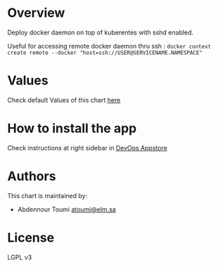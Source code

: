 # Overview
Deploy docker daemon on top of kuberentes with sshd enabled.

Useful for accessing remote docker daemon thru ssh : `docker context create remote --docker "host=ssh://USER@SERVICENAME.NAMESPACE"`


# Values

Check default Values of this chart [here]( 
https://bitbucket.elm.sa/projects/SCL/repos/helm-chart-docker-daemon-sshd/browse/docker-daemon-sshd/values.yaml)

# How to install the app 

Check instructions at right sidebar in [DevOps Appstore](https://appstore.devops.elm.sa/charts/elm/docker-daemon-sshd)


# Authors

This chart is maintained by: 
- Abdennour Toumi <atoumi@elm.sa>

# License

LGPL v3